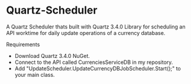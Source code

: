 # Quartz-Scheduler
A Quartz Scheduler thats built with Quartz 3.4.0 Library for scheduling an API worktime for daily update operations of a currency database.

Requirements
- Download Quartz 3.4.0 NuGet.
- Connect to the API called CurrenciesServiceDB in my repository.
- Add "UpdateScheduler.UpdateCurrencyDBJobScheduler.Start();" to your main class.
